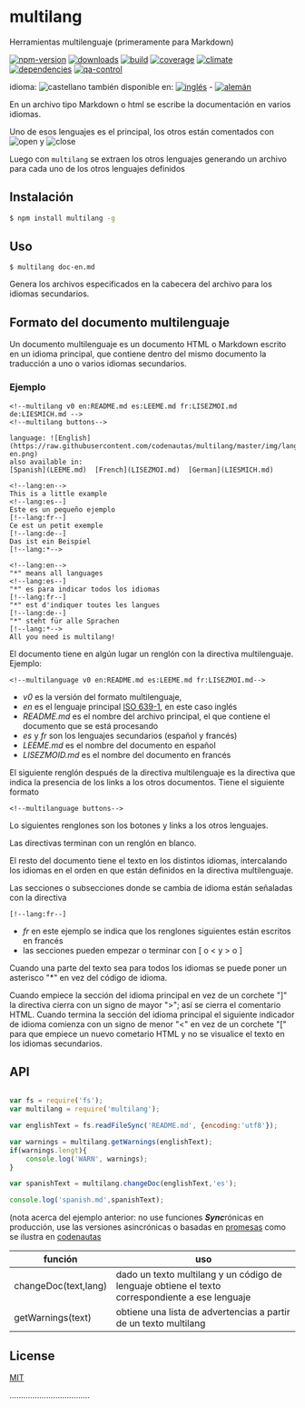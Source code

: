 <!--multilang v0  es:LEEME.md en:README.md de:LIESMICH.md-->
# multilang

<!--lang:es-->
Herramientas multilenguaje (primeramente para Markdown)

<!--lang:en--]
Tools for multilanguage &amp; Markdown multilang

[!--lang:de--]
Werkzeug für Mehrsprachigkeit &amp; Markdown multilang

[!--lang:*-->

<!-- cucardas -->
[![npm-version](https://img.shields.io/npm/v/multilang.svg)](https://npmjs.org/package/multilang)
[![downloads](https://img.shields.io/npm/dm/multilang.svg)](https://npmjs.org/package/multilang)
[![build](https://img.shields.io/travis/codenautas/multilang/master.svg)](https://travis-ci.org/codenautas/multilang)
[![coverage](https://img.shields.io/coveralls/codenautas/multilang/master.svg)](https://coveralls.io/r/codenautas/multilang)
[![climate](https://img.shields.io/codeclimate/github/codenautas/multilang.svg)](https://codeclimate.com/github/codenautas/multilang)
[![dependencies](https://img.shields.io/david/codenautas/multilang.svg)](https://david-dm.org/codenautas/multilang)
[![qa-control](http://codenautas.com/github/codenautas/multilang.svg)](http://codenautas.com/github/codenautas/multilang)

<!--multilang buttons-->

idioma: ![castellano](https://raw.githubusercontent.com/codenautas/multilang/master/img/lang-es.png)
también disponible en:
[![inglés](https://raw.githubusercontent.com/codenautas/multilang/master/img/lang-en.png)](README.md) -
[![alemán](https://raw.githubusercontent.com/codenautas/multilang/master/img/lang-de.png)](LIESMICH.md)

<!--lang:es-->

En un archivo tipo Markdown o html se escribe la documentación en varios idiomas. 

Uno de esos lenguajes es el principal, los otros están comentados con ![open](https://raw.githubusercontent.com/codenautas/multilang/master/img/comment-open.png) y ![close](https://raw.githubusercontent.com/codenautas/multilang/master/img/comment-close.png)

Luego con `multilang` se extraen los otros lenguajes generando un archivo para cada uno de los otros lenguajes definidos

<!--lang:en--]

In a Markdown or HTML-like file is written the documentation in multiple languages.

One of these languages ​​is the main, the others are commented with ![open](https://raw.githubusercontent.com/codenautas/multilang/master/img/comment-open.png) and ![close](https://raw.githubusercontent.com/codenautas/multilang/master/img/comment-close.png)

Then with ` multilang` the other languages ​​are extracted to generate one file for each of the other languages ​​defined

[!--lang:es-->

## Instalación

<!--lang:en--]

## Install

[!--lang:de--]

## Installation

[!--lang:*-->

```sh
$ npm install multilang -g
```

<!--lang:es-->

## Uso

<!--lang:en--]

## How to use

[!--lang:de--]

## Nutzung

[!--lang:*-->

```
$ multilang doc-en.md
```

<!--lang:es-->

Genera los archivos especificados en la cabecera del archivo para los idiomas secundarios.

<!--lang:en--]

A .md file is generated for the other languages written in `doc-en.md` file

[!--lang:de--]

Es wird jeweils eine .md Datei pro Sprache aus `doc-en.md` erzeugt.

[!--lang:es-->

## Formato del documento multilenguaje

Un documento multilenguaje es un documento HTML o Markdown escrito en un idioma principal,
que contiene dentro del mismo documento la traducción a uno o varios idiomas secundarios. 

### Ejemplo

<!--lang:en--]

## Multilanguage document format

Any HTML or Markdown document is a multilenguage document if it has a main *multilanguage* directive. 

### Example

[!--lang:de--]

## Mehrsprachiges Dokumentenformat

Jedes HTML oder Markdown Dokument ist ein mehrsprachiges Dokument,
 wenn es eine *multilanguage* Direktive beinhaltet.

### Beispiel

[!--lang:*-->

```
<!--multilang v0 en:README.md es:LEEME.md fr:LISEZMOI.md de:LIESMICH.md -->
<!--multilang buttons-->

language: ![English](https://raw.githubusercontent.com/codenautas/multilang/master/img/lang-en.png)
also available in:
[Spanish](LEEME.md)  [French](LISEZMOI.md)  [German](LIESMICH.md)

<!--lang:en-->
This is a little example
<!--lang:es--]
Este es un pequeño ejemplo
[!--lang:fr--]
Ce est un petit exemple
[!--lang:de--]
Das ist ein Beispiel
[!--lang:*-->

<!--lang:en-->
"*" means all languages
<!--lang:es--]
"*" es para indicar todos los idiomas
[!--lang:fr--]
"*" est d'indiquer toutes les langues
[!--lang:de--]
"*" steht für alle Sprachen
[!--lang:*-->
All you need is multilang!
```

<!--lang:es-->

El documento tiene en algún lugar un renglón con la directiva multilenguaje. Ejemplo:

<!--lang:en--]

In this example:

[!--lang:de--]

In diesem Beispiel:

[!--lang:*-->

```
<!--multilanguage v0 en:README.md es:LEEME.md fr:LISEZMOI.md-->
```

<!--lang:es-->

 * *v0* es la versión del formato multilenguaje, 
 * *en* es el lenguaje principal [ISO 639-1](http://es.wikipedia.org/wiki/ISO_639-1), en este caso inglés
 * *README.md* es el nombre del archivo principal, el que contiene el documento que se está procesando
 * *es* y *fr* son los lenguajes secundarios (español y francés)
 * *LEEME.md* es el nombre del documento en español 
 * *LISEZMOID.md* es el nombre del documento en francés
 
El siguiente renglón después de la directiva multilenguaje es la directiva que indica 
la presencia de los links a los otros documentos. Tiene el siguiente formato

<!--lang:en--]

is the directive for declare the languages

[!--lang:de--]

ist die Direktive zur Deklaration der Sprache

[!--lang:*-->

```
<!--multilanguage buttons-->
```

<!--lang:es-->

Lo siguientes renglones son los botones y links a los otros lenguajes. 

Las directivas terminan con un renglón en blanco. 

El resto del documento tiene el texto en los distintos idiomas, 
intercalando los idiomas en el orden en que están definidos en la directiva multilenguaje. 

Las secciones o subsecciones donde se cambia de idioma están señaladas con la directiva

<!--lang:en--]

is the directive for declaring the place for the button section

[!--lang:de--]

ist die Direktive zur Deklaration der Platzierung für die Button-Section

[!--lang:*-->

```
[!--lang:fr--]
```

<!--lang:es-->

 * *fr* en este ejemplo se indica que los renglones siguientes están escritos en francés
 * las secciones pueden empezar o terminar con [ o < y > o ]

Cuando una parte del texto sea para todos los idiomas se puede poner un asterisco "*" en vez del código de idioma.

Cuando empiece la sección del idioma principal en vez de un corchete "]" la directiva cierra con un signo de mayor ">";
así se cierra el comentario HTML. Cuando termina la sección del idioma principal el siguiente indicador de idioma comienza con 
un signo de menor "<" en vez de un corchete "[" para que empiece un nuevo cometario HTML 
y no se visualice el texto en los idiomas secundarios. 

<!--lang:en--]

is the directive for declaring the language of the next section (use * for all languages)

[!--lang:de--]

ist die Direktive zur Deklaration der Sprache für die nächste Section (der * gilt für alle Sprachen)

[!--lang:*-->

## API

```js

var fs = require('fs');
var multilang = require('multilang');

var englishText = fs.readFileSync('README.md', {encoding:'utf8'});

var warnings = multilang.getWarnings(englishText);
if(warnings.lengt){
    console.log('WARN', warnings);
}

var spanishText = multilang.changeDoc(englishText,'es');

console.log('spanish.md',spanishText);
```

<!--lang:es-->

(nota acerca del ejemplo anterior: no use funciones ***Sync***rónicas en producción, 
use las versiones asincrónicas 
o basadas en [promesas](http://npmjs.com/package/fs-promise)
como se ilustra en [codenautas](https://github.com/codenautas/codenautas/blob/master/examples/promises.md)

función              | uso
---------------------|-------------------------------
changeDoc(text,lang) | dado un texto multilang y un código de lenguaje obtiene el texto correspondiente a ese lenguaje
getWarnings(text)    | obtiene una lista de advertencias a partir de un texto multilang

<!--lang:en--]

(note about the example: do not use ***Sync*** functions in production, 
use async 
or [promise](http://npmjs.com/package/fs-promise) version 
as you can see in [codenautas](https://github.com/codenautas/codenautas/blob/master/examples/promises.md)

function             | use
---------------------|------------------------------
changeDoc(text,lang) | receives a multilang text and a language code and returns de text of specified lang
warnings(text)       | receives a list of warnings and returns a multilang text

[!--lang:de--]

(Hinweis zum Beispiel: nutzen Sie die ***Sync*** Funktionen nicht produktiv,
sondern nutzen Sie async
oder [promise](http://npmjs.com/package/fs-promise) version
siehe [codenautas](https://github.com/codenautas/codenautas/blob/master/examples/promises.md)

Funktion             | Nutzung
---------------------|------------------------------
changeDoc(text,lang) | nutzt einen zu übersetzenden Text und die Zielsprache als Code und gibt den übersetzten Text zurück
warnings(text)       | nutzt eine Liste von Warnungen und gibt einen übersetzten Text zurück

[!--lang:*-->

## License

[MIT](LICENSE)

...................................
